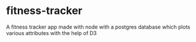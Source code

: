 # fitness-tracker
A fitness tracker app made with node with a postgres database which plots various attributes with the help of D3

